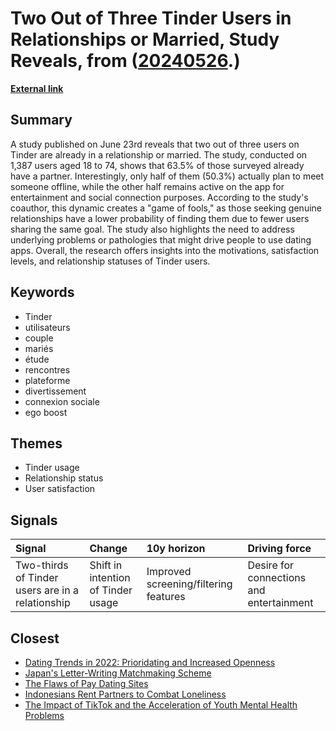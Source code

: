# __Two Out of Three Tinder Users in Relationships or Married, Study Reveals__, from ([20240526](https://kghosh.substack.com/p/20240526).)

__[External link](https://www.huffingtonpost.fr/life/article/sur-tinder-deux-tiers-des-utilisateurs-sont-deja-en-couple-ou-maries-selon-cette-etude_220738.html?utm_source=substack&utm_medium=email)__



## Summary

A study published on June 23rd reveals that two out of three users on Tinder are already in a relationship or married. The study, conducted on 1,387 users aged 18 to 74, shows that 63.5% of those surveyed already have a partner. Interestingly, only half of them (50.3%) actually plan to meet someone offline, while the other half remains active on the app for entertainment and social connection purposes. According to the study's coauthor, this dynamic creates a "game of fools," as those seeking genuine relationships have a lower probability of finding them due to fewer users sharing the same goal. The study also highlights the need to address underlying problems or pathologies that might drive people to use dating apps. Overall, the research offers insights into the motivations, satisfaction levels, and relationship statuses of Tinder users.

## Keywords

* Tinder
* utilisateurs
* couple
* mariés
* étude
* rencontres
* plateforme
* divertissement
* connexion sociale
* ego boost

## Themes

* Tinder usage
* Relationship status
* User satisfaction

## Signals

| Signal                                           | Change                             | 10y horizon                           | Driving force                            |
|:-------------------------------------------------|:-----------------------------------|:--------------------------------------|:-----------------------------------------|
| Two-thirds of Tinder users are in a relationship | Shift in intention of Tinder usage | Improved screening/filtering features | Desire for connections and entertainment |

## Closest

* [Dating Trends in 2022: Prioridating and Increased Openness](5554792b473e148108ccb7b38a1d82c0)
* [Japan's Letter-Writing Matchmaking Scheme](ec9cf2ccb630113e57cfdd18230f129a)
* [The Flaws of Pay Dating Sites](8d65c7213bcc16f740e89196d203687b)
* [Indonesians Rent Partners to Combat Loneliness](9d615321e1e2be45883b4de66c9885c6)
* [The Impact of TikTok and the Acceleration of Youth Mental Health Problems](86de953915dd0ccbcfe0909f371f9f70)